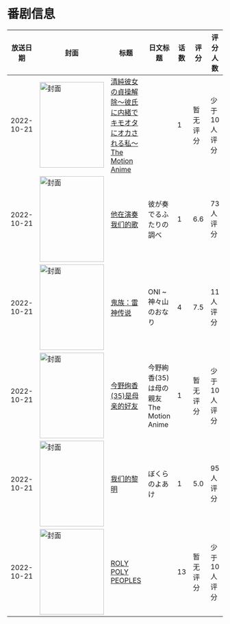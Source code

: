 # 番剧信息

|放送日期|封面|标题|日文标题|话数|评分|评分人数|
|---|---|---|---|---|---|---|
|2022-10-21|<img src="https://bangumi.tv/img/no_icon_subject.png" alt="封面" style="width:150px;height:200px;object-fit:cover;">|[清純彼女の貞操解除～彼氏に内緒でキモオタにオカされる私～ The Motion Anime](https://bangumi.tv/subject/404596)||1|暂无评分|少于10人评分|
|2022-10-21|<img src="https://lain.bgm.tv/pic/cover/c/df/99/409250_0Mg0I.jpg" alt="封面" style="width:150px;height:200px;object-fit:cover;">|[他在演奏我们的歌](https://bangumi.tv/subject/409250)|彼が奏でるふたりの調べ|1|6.6|73人评分|
|2022-10-21|<img src="https://lain.bgm.tv/pic/cover/c/7c/8d/403021_47ESs.jpg" alt="封面" style="width:150px;height:200px;object-fit:cover;">|[鬼族：雷神传说](https://bangumi.tv/subject/403021)|ONI ~ 神々山のおなり|4|7.5|11人评分|
|2022-10-21|<img src="https://bangumi.tv/img/no_icon_subject.png" alt="封面" style="width:150px;height:200px;object-fit:cover;">|[今野绚香(35)是母亲的好友](https://bangumi.tv/subject/409141)|今野絢香(35)は母の親友 The Motion Anime|1|暂无评分|少于10人评分|
|2022-10-21|<img src="https://lain.bgm.tv/pic/cover/c/8c/31/374947_vNROr.jpg" alt="封面" style="width:150px;height:200px;object-fit:cover;">|[我们的黎明](https://bangumi.tv/subject/374947)|ぼくらのよあけ|1|5.0|95人评分|
|2022-10-21|<img src="https://lain.bgm.tv/pic/cover/c/3f/0a/386563_Z3ETx.jpg" alt="封面" style="width:150px;height:200px;object-fit:cover;">|[ROLY POLY PEOPLES](https://bangumi.tv/subject/386563)||13|暂无评分|少于10人评分|
